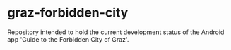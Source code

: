 graz-forbidden-city
===================

Repository intended to hold the current development status of the Android app 'Guide to the Forbidden City of Graz'.
